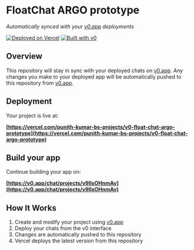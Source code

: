 # FloatChat ARGO prototype

*Automatically synced with your [v0.app](https://v0.app) deployments*

[![Deployed on Vercel](https://img.shields.io/badge/Deployed%20on-Vercel-black?style=for-the-badge&logo=vercel)](https://vercel.com/punith-kumar-bs-projects/v0-float-chat-argo-prototype)
[![Built with v0](https://img.shields.io/badge/Built%20with-v0.app-black?style=for-the-badge)](https://v0.app/chat/projects/v9lIsOHnmAv)

## Overview

This repository will stay in sync with your deployed chats on [v0.app](https://v0.app).
Any changes you make to your deployed app will be automatically pushed to this repository from [v0.app](https://v0.app).

## Deployment

Your project is live at:

**[https://vercel.com/punith-kumar-bs-projects/v0-float-chat-argo-prototype](https://vercel.com/punith-kumar-bs-projects/v0-float-chat-argo-prototype)**

## Build your app

Continue building your app on:

**[https://v0.app/chat/projects/v9lIsOHnmAv](https://v0.app/chat/projects/v9lIsOHnmAv)**

## How It Works

1. Create and modify your project using [v0.app](https://v0.app)
2. Deploy your chats from the v0 interface
3. Changes are automatically pushed to this repository
4. Vercel deploys the latest version from this repository
